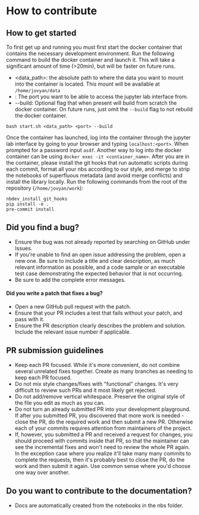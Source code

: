 # How to contribute

## How to get started

To first get up and running you must first start the docker container that contains the necessary development environment. Run the following command to build the docker container and launch it. This will take a significant amount of time (>20min), but will be faster on future runs.
 - <data_path>: the absolute path to where the data you want to mount into the container is located. This mount will be available at `/home/jovyan/data`
 - <port>: The port you want to be able to access the jupyter lab interface from.
 - --build: Optional flag that when present will build from scratch the docker container. On future runs, just omit the `--build` flag to not rebuild the docker container.
```
bash start.sh <data_path> <port> --build
```

Once the container has launched, log into the container through the jupyter lab interface by going to your browser and typing `localhost:<port>`. When prompted for a password input `asdf`. Another way to log into the docker container can be using `docker exec -it <container_name>`. After you are in the container, please install the git hooks that run automatic scripts during each commit, format all your nbs according to our style, and merge to strip the notebooks of superfluous metadata (and avoid merge conflicts) and install the library locally. Run the following commands from the root of the repository (`/home/jovyan/work`):
```
nbdev_install_git_hooks
pip install -e .
pre-commit install
```

## Did you find a bug?

* Ensure the bug was not already reported by searching on GitHub under Issues.
* If you're unable to find an open issue addressing the problem, open a new one. Be sure to include a title and clear description, as much relevant information as possible, and a code sample or an executable test case demonstrating the expected behavior that is not occurring.
* Be sure to add the complete error messages.

#### Did you write a patch that fixes a bug?

* Open a new GitHub pull request with the patch.
* Ensure that your PR includes a test that fails without your patch, and pass with it.
* Ensure the PR description clearly describes the problem and solution. Include the relevant issue number if applicable.

## PR submission guidelines

* Keep each PR focused. While it's more convenient, do not combine several unrelated fixes together. Create as many branches as needing to keep each PR focused.
* Do not mix style changes/fixes with "functional" changes. It's very difficult to review such PRs and it most likely get rejected.
* Do not add/remove vertical whitespace. Preserve the original style of the file you edit as much as you can.
* Do not turn an already submitted PR into your development playground. If after you submitted PR, you discovered that more work is needed - close the PR, do the required work and then submit a new PR. Otherwise each of your commits requires attention from maintainers of the project.
* If, however, you submitted a PR and received a request for changes, you should proceed with commits inside that PR, so that the maintainer can see the incremental fixes and won't need to review the whole PR again. In the exception case where you realize it'll take many many commits to complete the requests, then it's probably best to close the PR, do the work and then submit it again. Use common sense where you'd choose one way over another.

## Do you want to contribute to the documentation?

* Docs are automatically created from the notebooks in the nbs folder.

